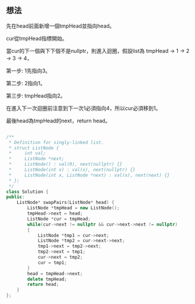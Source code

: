 ## 想法
先在head前面新增一個tmpHead並指向head。

cur從tmpHead指標開始。

當cur的下一個與下下個不是nullptr，則進入迴圈，假設list為 tmpHead -> 1 -> 2 -> 3 -> 4，

第一步: 1先指向3。

第二步: 2指向1。

第三步: tmpHead指向2。

在進入下一次迴圈前注意到下一次1必須指向4，所以cur必須移到1。

最後head為tmpHead的next，return head。

```CPP

/**
 * Definition for singly-linked list.
 * struct ListNode {
 *     int val;
 *     ListNode *next;
 *     ListNode() : val(0), next(nullptr) {}
 *     ListNode(int x) : val(x), next(nullptr) {}
 *     ListNode(int x, ListNode *next) : val(x), next(next) {}
 * };
 */
class Solution {
public:
    ListNode* swapPairs(ListNode* head) {
        ListNode *tmpHead = new ListNode();
        tmpHead->next = head;
        ListNode *cur = tmpHead;
        while(cur->next != nullptr && cur->next->next != nullptr)
        {
            ListNode *tmp1 = cur->next;
            ListNode *tmp2 = cur->next->next;
            tmp1->next = tmp2->next;
            tmp2->next = tmp1;
            cur->next = tmp2;
            cur = tmp1;
        }
        head = tmpHead->next;
        delete tmpHead;
        return head;
    }
};
```
